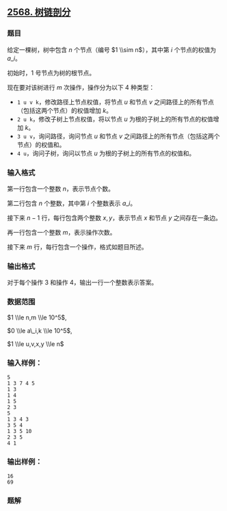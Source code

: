 ## [2568\. 树链剖分](https://www.acwing.com/problem/content/2570/)

### 题目

给定一棵树，树中包含 $n$ 个节点（编号 $1 \\sim n$），其中第 $i$ 个节点的权值为 $a\_i$。

初始时，$1$ 号节点为树的根节点。

现在要对该树进行 $m$ 次操作，操作分为以下 $4$ 种类型：

- `1 u v k`，修改路径上节点权值，将节点 $u$ 和节点 $v$ 之间路径上的所有节点（包括这两个节点）的权值增加 $k$。
- `2 u k`，修改子树上节点权值，将以节点 $u$ 为根的子树上的所有节点的权值增加 $k$。
- `3 u v`，询问路径，询问节点 $u$ 和节点 $v$ 之间路径上的所有节点（包括这两个节点）的权值和。
- `4 u`，询问子树，询问以节点 $u$ 为根的子树上的所有节点的权值和。

### 输入格式

第一行包含一个整数 $n$，表示节点个数。

第二行包含 $n$ 个整数，其中第 $i$ 个整数表示 $a\_i$。

接下来 $n-1$ 行，每行包含两个整数 $x,y$，表示节点 $x$ 和节点 $y$ 之间存在一条边。

再一行包含一个整数 $m$，表示操作次数。

接下来 $m$ 行，每行包含一个操作，格式如题目所述。

### 输出格式

对于每个操作 $3$ 和操作 $4$，输出一行一个整数表示答案。

### 数据范围

$1 \\le n,m \\le 10^5$,

$0 \\le a\_i,k \\le 10^5$,

$1 \\le u,v,x,y \\le n$

### 输入样例：

```
5
1 3 7 4 5
1 3
1 4
1 5
2 3
5
1 3 4 3
3 5 4
1 3 5 10
2 3 5
4 1
```

### 输出样例：

```
16
69
```

### 题解

